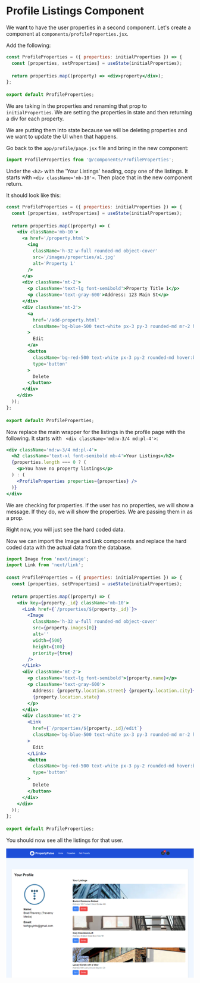 # Profile Listings Component

We want to have the user properties in a second component. Let's create a component at `components/profileProperties.jsx`.

Add the following:

```jsx
const ProfileProperties = ({ properties: initialProperties }) => {
  const [properties, setProperties] = useState(initialProperties);

  return properties.map((property) => <div>property</div>);
};

export default ProfileProperties;
```

We are taking in the properties and renaming that prop to `initialProperties`. We are setting the properties in state and then returning a div for each property.

We are putting them into state because we will be deleting properties and we want to update the UI when that happens.

Go back to the `app/profile/page.jsx` file and bring in the new component:

```jsx
import ProfileProperties from '@/components/ProfileProperties';
```

Under the `<h2>` with the 'Your Listings' heading, copy one of the listings. It starts with `<div className='mb-10'>`. Then place that in the new component return.

It should look like this:

```jsx
const ProfileProperties = ({ properties: initialProperties }) => {
  const [properties, setProperties] = useState(initialProperties);

  return properties.map((property) => (
    <div className='mb-10'>
      <a href='/property.html'>
        <img
          className='h-32 w-full rounded-md object-cover'
          src='/images/properties/a1.jpg'
          alt='Property 1'
        />
      </a>
      <div className='mt-2'>
        <p className='text-lg font-semibold'>Property Title 1</p>
        <p className='text-gray-600'>Address: 123 Main St</p>
      </div>
      <div className='mt-2'>
        <a
          href='/add-property.html'
          className='bg-blue-500 text-white px-3 py-3 rounded-md mr-2 hover:bg-blue-600'
        >
          Edit
        </a>
        <button
          className='bg-red-500 text-white px-3 py-2 rounded-md hover:bg-red-600'
          type='button'
        >
          Delete
        </button>
      </div>
    </div>
  ));
};

export default ProfileProperties;
```

Now replace the main wrapper for the listings in the profile page with the following. It starts with ` <div className='md:w-3/4 md:pl-4'>`:

```jsx
<div className='md:w-3/4 md:pl-4'>
  <h2 className='text-xl font-semibold mb-4'>Your Listings</h2>
  {properties.length === 0 ? (
    <p>You have no property listings</p>
  ) : (
    <ProfileProperties properties={properties} />
  )}
</div>
```

We are checking for properties. If the user has no properties, we will show a message. If they do, we will show the properties. We are passing them in as a prop.

Right now, you will just see the hard coded data.

Now we can import the Image and Link components and replace the hard coded data with the actual data from the database.

```jsx
import Image from 'next/image';
import Link from 'next/link';

const ProfileProperties = ({ properties: initialProperties }) => {
  const [properties, setProperties] = useState(initialProperties);

  return properties.map((property) => (
    <div key={property._id} className='mb-10'>
      <Link href={`/properties/${property._id}`}>
        <Image
          className='h-32 w-full rounded-md object-cover'
          src={property.images[0]}
          alt=''
          width={500}
          height={100}
          priority={true}
        />
      </Link>
      <div className='mt-2'>
        <p className='text-lg font-semibold'>{property.name}</p>
        <p className='text-gray-600'>
          Address: {property.location.street} {property.location.city}{' '}
          {property.location.state}
        </p>
      </div>
      <div className='mt-2'>
        <Link
          href={`/properties/${property._id}/edit`}
          className='bg-blue-500 text-white px-3 py-3 rounded-md mr-2 hover:bg-blue-600'
        >
          Edit
        </Link>
        <button
          className='bg-red-500 text-white px-3 py-2 rounded-md hover:bg-red-600'
          type='button'
        >
          Delete
        </button>
      </div>
    </div>
  ));
};

export default ProfileProperties;
```

You should now see all the listings for that user.

<img src="../images/profile-listings.png" />
